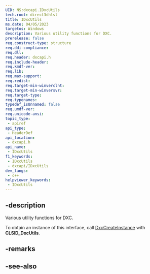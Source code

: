 ```yaml
---
UID: NS:dxcapi.IDxcUtils
tech.root: direct3dhlsl
title: IDxcUtils
ms.date: 04/05/2023
targetos: Windows
description: Various utility functions for DXC.
prerelease: false
req.construct-type: structure
req.ddi-compliance: 
req.dll: 
req.header: dxcapi.h
req.include-header: 
req.kmdf-ver: 
req.lib: 
req.max-support: 
req.redist: 
req.target-min-winverclnt: 
req.target-min-winversvr: 
req.target-type: 
req.typenames: 
typedef_isUnnamed: false
req.umdf-ver: 
req.unicode-ansi: 
topic_type:
 - apiref
api_type:
 - HeaderDef
api_location:
 - dxcapi.h
api_name:
 - IDxcUtils
f1_keywords:
 - IDxcUtils
 - dxcapi/IDxcUtils
dev_langs:
 - c++
helpviewer_keywords:
 - IDxcUtils
---
```


## -description

Various utility functions for DXC.

To obtain an instance of this interface, call [DxcCreateInstance](./nf-dxcapi-dxccreateinstance) with **CLSID_DxcUtils**.

## -remarks

## -see-also
